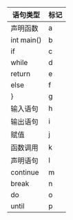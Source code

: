 语句类型|标记
-------|---
声明函数|a
int main()|b
if|c
while|d
return|e
else|f
}|g
输入语句|h
输出语句|i
赋值|j
函数调用|k
声明语句|l
continue|m
break|n
do|o
until|p

